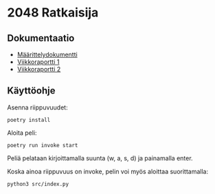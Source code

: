 # 2048 Ratkaisija

## Dokumentaatio
- [Määrittelydokumentti](https://github.com/skeltal2/tira-harjoitustyo/blob/main/Dokumentaatio/maarittelydokumentti.md)
- [Viikkoraportti 1](https://github.com/skeltal2/tira-harjoitustyo/blob/main/Dokumentaatio/viikkoraportti1.md)
- [Viikkoraportti 2](https://github.com/skeltal2/tira-harjoitustyo/blob/main/Dokumentaatio/viikkoraportti2.md)

## Käyttöohje
Asenna riippuvuudet:
```
poetry install
```
Aloita peli:
```
poetry run invoke start
```
Peliä pelataan kirjoittamalla suunta (w, a, s, d) ja painamalla enter.

Koska ainoa riippuvuus on invoke, pelin voi myös aloittaa suorittamalla:
```
python3 src/index.py
```

